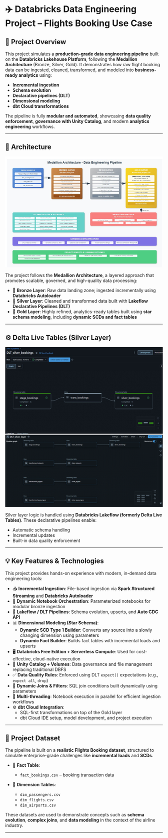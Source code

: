 # ✈️ Databricks Data Engineering Project – Flights Booking Use Case

## 🚀 Project Overview

This project simulates a **production-grade data engineering pipeline** built on the **Databricks Lakehouse Platform**, following the **Medallion Architecture** (Bronze, Silver, Gold). It demonstrates how raw flight booking data can be ingested, cleaned, transformed, and modeled into **business-ready analytics** using:

- **Incremental ingestion**
- **Schema evolution**
- **Declarative pipelines (DLT)**
- **Dimensional modeling**
- **dbt Cloud transformations**

The pipeline is fully **modular and automated**, showcasing **data quality enforcement**, **governance with Unity Catalog**, and modern **analytics engineering** workflows.

---

## 🧱 Architecture

![Architecture](architecture.png)

The project follows the **Medallion Architecture**, a layered approach that promotes scalable, governed, and high-quality data processing:

- 🔹 **Bronze Layer**: Raw data landing zone; ingested incrementally using **Databricks Autoloader**
- 🔸 **Silver Layer**: Cleaned and transformed data built with **Lakeflow Declarative Pipelines (DLT)**
- 🏅 **Gold Layer**: Highly refined, analytics-ready tables built using **star schema modeling**, including **dynamic SCDs and fact tables**

---

## ⚙️ Delta Live Tables (Silver Layer)

![DLT Pipeline](dlt_pipeline.png)  
![DLT Pipeline](dlt_pipeline01.png)

Silver layer logic is handled using **Databricks Lakeflow (formerly Delta Live Tables)**. These declarative pipelines enable:

- Automatic schema handling  
- Incremental updates  
- Built-in data quality enforcement  

---

## 💡 Key Features & Technologies

This project provides hands-on experience with modern, in-demand data engineering tools:

- 📥 **Incremental Ingestion**: File-based ingestion via **Spark Structured Streaming** and **Databricks Autoloader**
- 📂 **Dynamic Notebook Orchestration**: Parameterized notebooks for modular bronze ingestion
- 🧬 **Lakeflow / DLT Pipelines**: Schema evolution, upserts, and **Auto CDC API**
- 📊 **Dimensional Modeling (Star Schema)**:
  - **Dynamic SCD Type 1 Builder**: Converts any source into a slowly changing dimension using parameters
  - **Dynamic Fact Builder**: Builds fact tables with incremental loads and upserts
- 🖥️ **Databricks Free Edition + Serverless Compute**: Used for cost-effective, cloud-native execution
- 🔐 **Unity Catalog + Volumes**: Data governance and file management replacing traditional DBFS
- ✅ **Data Quality Rules**: Enforced using DLT `expect()` expectations (e.g., `expect all`, `drop`)
- 🔀 **Dynamic Joins & Filters**: SQL join conditions built dynamically using parameters
- 🔁 **Multi-threading**: Notebook execution in parallel for efficient ingestion workflows
- ⚙️ **dbt Cloud Integration**:
  - SQL-first transformations on top of the Gold layer
  - dbt Cloud IDE setup, model development, and project execution

---

## 📁 Project Dataset

The pipeline is built on a **realistic Flights Booking dataset**, structured to simulate enterprise-grade challenges like **incremental loads** and **SCDs**.

- 🧾 **Fact Table**:
  - `fact_bookings.csv` – booking transaction data  

- 🧩 **Dimension Tables**:
  - `dim_passengers.csv`  
  - `dim_flights.csv`  
  - `dim_airports.csv`

These datasets are used to demonstrate concepts such as **schema evolution**, **complex joins**, and **data modeling** in the context of the airline industry.

---
